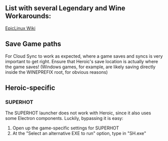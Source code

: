 ## List with several Legendary and Wine Workarounds:
[EpicLinux Wiki](https://github.com/CommandMC/EpicLinux/wiki)

## Save Game paths
For Cloud Sync to work as expected, where a game saves and syncs is very important to get right. Ensure that Heroic's save location is actually where the game saves! (Windows games, for example, are likely saving directly inside the WINEPREFIX root, for obvious reasons)

## Heroic-specific

### SUPERHOT
The SUPERHOT launcher does not work with Heroic, since it also uses some Electron components. Luckily, bypassing it is easy:
1. Open up the game-specific settings for SUPERHOT
2. At the "Select an alternative EXE to run" option, type in "SH.exe"
